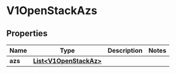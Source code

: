 # V1OpenStackAzs

## Properties
Name | Type | Description | Notes
------------ | ------------- | ------------- | -------------
**azs** | [**List&lt;V1OpenStackAz&gt;**](V1OpenStackAz.md) |  | 
